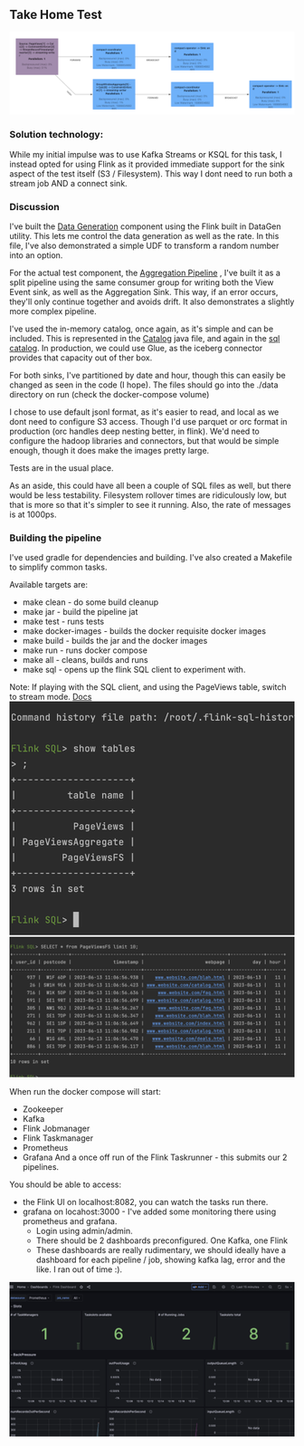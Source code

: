 ## Take Home Test

![Flink Aggregation Job Topologoy](images/Aggregation.png "Aggregator")

### Solution technology:

While my initial impulse was to use Kafka Streams or KSQL for this task, I instead opted for using Flink as it provided 
immediate support for the sink aspect of the test itself (S3 / Filesystem). This way I dont need to run both a stream 
job AND a connect sink.
 
### Discussion

I've built the [Data Generation](src/main/java/com/checkout/datagen/DataGen.java) component using the Flink built in 
DataGen utility. This lets me control the data generation as well as the rate. 
In this file, I've also demonstrated a simple UDF to transform a random number into an option.

For the actual test component, the [Aggregation Pipeline](src/main/java/com/checkout/aggregation/AggregationPipeline.java)
, I've built it as a split pipeline using the same consumer group for writing both the View Event sink, as well as the 
Aggregation Sink. This way, if an error occurs, they'll only continue together and avoids drift. It also demonstrates a 
slightly more complex pipeline.

I've used the in-memory catalog, once again, as it's simple and can be included. This is represented in the [Catalog](src/main/java/com/checkout/tables/Catalog.java) 
java file, and again in the [sql catalog](docker/flink/catalog.sql). In production, we could use Glue, as the iceberg connector provides that capacity out of ther box. 

For both sinks, I've partitioned by date and hour, though this can easily be changed as seen in the code (I hope).
The files should go into the ./data directory on run (check the docker-compose volume)

I chose to use default jsonl format, as it's easier to read, and local as we dont need to configure S3 access.
Though I'd use parquet or orc format in production (orc handles deep nesting better, in flink). We'd need to 
configure the hadoop libraries and connectors, but that would be simple enough, though it does make the images pretty large. 

Tests are in the usual place. 

As an aside, this could have all been a couple of SQL files as well, but there would be less testability.
Filesystem rollover times are ridiculously low, but that is more so that it's simpler to see it running. 
Also, the rate of messages is at 1000ps. 

### Building the pipeline

I've used gradle for dependencies and building. I've also created a Makefile to simplify common 
tasks. 

Available targets are: 
 * make clean - do some build cleanup
 * make jar - build the pipeline jat
 * make test - runs tests
 * make docker-images - builds the docker requisite docker images
 * make build - builds the jar and the docker images
 * make run - runs docker compose
 * make all - cleans, builds and runs
 * make sql - opens up the flink SQL client to experiment with.

Note: If playing with the SQL client, and using the PageViews table, switch to stream mode.
[Docs](https://nightlies.apache.org/flink/flink-docs-master/docs/dev/table/sqlclient/)
![SQL Client](images/sql.png "SQL Client")
![SQL Results](images/results.png "SQL Results")

When run the docker compose will start:
 * Zookeeper
 * Kafka
 * Flink Jobmanager
 * Flink Taskmanager
 * Prometheus
 * Grafana
And a once off run of the Flink Taskrunner - this submits our 2 pipelines.

You should be able to access:
 * the Flink UI on localhost:8082, you can watch the tasks run there.
 * grafana on locahost:3000 - I've added some monitoring there using prometheus and grafana.
   * Login using admin/admin. 
   * There should be 2 dashboards preconfigured. One Kafka, one Flink
   * These dashboards are really rudimentary, we should ideally have a dashboard for each pipeline / job, showing 
   kafka lag, error and the like. I ran out of time :).

![Grafana](images/grafana.png "Grafana")





